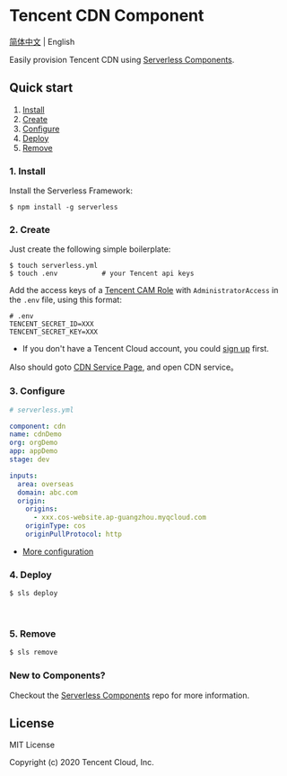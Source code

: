 # Tencent CDN Component

[简体中文](./README.md) | English

Easily provision Tencent CDN using [Serverless Components](https://github.com/serverless/components).

## Quick start

1. [Install](#1-install)
2. [Create](#2-create)
3. [Configure](#3-configure)
4. [Deploy](#4-deploy)
5. [Remove](#5-Remove)

### 1. Install

Install the Serverless Framework:

```shell
$ npm install -g serverless
```

### 2. Create

Just create the following simple boilerplate:

```shell
$ touch serverless.yml
$ touch .env           # your Tencent api keys
```

Add the access keys of a [Tencent CAM Role](https://console.cloud.tencent.com/cam/capi) with `AdministratorAccess` in the `.env` file, using this format:

```
# .env
TENCENT_SECRET_ID=XXX
TENCENT_SECRET_KEY=XXX
```

- If you don't have a Tencent Cloud account, you could [sign up](https://intl.cloud.tencent.com/register) first.

Also should goto [CDN Service Page](https://console.cloud.tencent.com/cdn), and open CDN service。

### 3. Configure

```yml
# serverless.yml

component: cdn
name: cdnDemo
org: orgDemo
app: appDemo
stage: dev

inputs:
  area: overseas
  domain: abc.com
  origin:
    origins:
      - xxx.cos-website.ap-guangzhou.myqcloud.com
    originType: cos
    originPullProtocol: http
```

- [More configuration](./docs/configure.md)

### 4. Deploy

```bash
$ sls deploy
```

&nbsp;

### 5. Remove

```bash
$ sls remove
```

### New to Components?

Checkout the [Serverless Components](https://github.com/serverless/components) repo for more information.

## License

MIT License

Copyright (c) 2020 Tencent Cloud, Inc.
